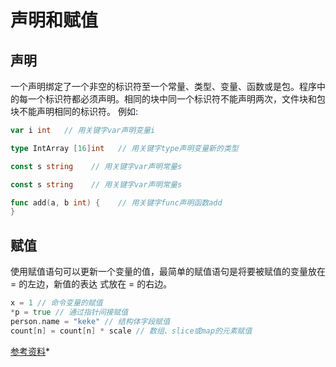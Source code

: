 # 声明和赋值

## 声明

一个声明绑定了一个非空的标识符至一个常量、类型、变量、函数或是包。程序中的每一个标识符都必须声明。相同的块中同一个标识符不能声明两次，文件块和包块不能声明相同的标识符。
例如:

```go
var i int   // 用关键字var声明变量i
```

```go
type IntArray [16]int   // 用关键字type声明变量新的类型
```

```go
const s string    // 用关键字var声明常量s
```

```go
const s string    // 用关键字var声明常量s
```

```go
func add(a, b int) {    // 用关键字func声明函数add
}
```

## 赋值

使用赋值语句可以更新一个变量的值，最简单的赋值语句是将要被赋值的变量放在 = 的左边，新值的表达
式放在 = 的右边。

```go
x = 1 // 命令变量的赋值
*p = true // 通过指针间接赋值
person.name = "keke" // 结构体字段赋值
count[n] = count[n] * scale // 数组、slice或map的元素赋值
```

[参考资料](https://github.com/KeKe-Li/For-learning-Go-Tutorial/blob/master/src/chapter01/01.0.md)\*
